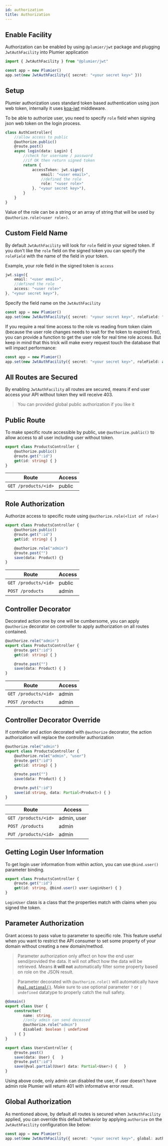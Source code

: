 ```yaml
---
id: authorization
title: Authorization
---
```


## Enable Facility
Authorization can be enabled by using `@plumier/jwt` package and plugging `JwtAuthFacility` into Plumier application 

```typescript
import { JwtAuthFacility } from "@plumier/jwt"

const app = new Plumier()
app.set(new JwtAuthFacility({ secret: "<your secret key>" }))
```

## Setup
Plumier authorization uses standard token based authentication using json web token, internally it uses [koa-jwt](https://github.com/koajs/jwt) middleware. 

To be able to authorize user, you need to specify `role` field when signing json web token on the login process. 

```typescript
class AuthController{
    //allow access to public
    @authorize.public()
    @route.post()
    async login(data: Login) {
        //check for username / password
        //if OK then return signed token
        return { 
            accessToken: jwt.sign({ 
                email: "<user email>", 
                //defined the role
                role: "<user role>" 
            }, "<your secret key>"),
        }
    }
}
```

Value of the role can be a string or an array of string that will be used by `@authorize.role(<user role>)`. 

## Custom Field Name
By default `JwtAuthFacility` will look for `role` field in your signed token. If you don't like the `role` field on the signed token you can specify the `roleField` with the name of the field in your token.

Example, your role field in the signed token is `access`

```typescript
jwt.sign({ 
    email: "<user email>", 
    //defined the role
    access: "<user role>" 
}, "<your secret key>"),

```

Specify the field name on the `JwtAuthFacility`

```typescript
const app = new Plumier()
app.set(new JwtAuthFacility({ secret: "<your secret key>", roleField: "access" }))
```

If you require a real time access to the role vs reading from token claim (because the user role changes needs to wait for the token to expired first), you can provide a function to get the user role for real time role access. But keep in mind that this trick will make every request touch the database that will impact performance:

```typescript
const app = new Plumier()
app.set(new JwtAuthFacility({ secret: "<your secret key>", roleField: async user => getUserRole(user._id) }))
```

## All Routes are Secured
By enabling `JwtAuthFacility` all routes are secured, means if end user access your API without token they will receive 403.

> You can provided global public authorization if you like it


## Public Route
To make specific route accessible by public, use `@authorize.public()` to allow access to all user including user without token.

```typescript
export class ProductsController {
    @authorize.public()
    @route.get(":id")
    get(id: string) { }
}
```

| Route                | Access |
| -------------------- | ------ |
| `GET /products/<id>` | public |


## Role Authorization 
Authorize access to specific route using `@authorize.role(<list of role>)`

```typescript
export class ProductsController {
    @authorize.public()
    @route.get(":id")
    get(id: string) { }

    @authorize.role("admin")
    @route.post("")
    save(data: Product) {}
}
```

| Route                | Access |
| -------------------- | ------ |
| `GET /products/<id>` | public |
| `POST /products`     | admin  |


## Controller Decorator
Decorated action one by one will be cumbersome, you can apply `@authorize` decorator on controller to apply authorization on all routes contained.

```typescript
@authorize.role("admin")
export class ProductsController {
    @route.get(":id")
    get(id: string) { }

    @route.post("")
    save(data: Product) { }
}
```

| Route                | Access |
| -------------------- | ------ |
| `GET /products/<id>` | admin  |
| `POST /products`     | admin  |


## Controller Decorator Override
If controller and action decorated with `@authorize` decorator, the action authorization will replace the controller authorization

```typescript
@authorize.role("admin")
export class ProductsController {
    @authorize.role("admin", "user")
    @route.get(":id")
    get(id: string) { }

    @route.post("")
    save(data: Product) { }

    @route.put(":id")
    save(id:string, data: Partial<Product>) { }
}
```

| Route                | Access      |
| -------------------- | ----------- |
| `GET /products/<id>` | admin, user |
| `POST /products`     | admin       |
| `PUT /products/<id>` | admin       |


## Getting Login User Information

To get login user information from within action, you can use `@bind.user()` parameter binding.

```typescript
export class ProductsController {
    @route.get(":id")
    get(id: string, @bind.user() user:LoginUser) { }
}
```

`LoginUser` class is a class that the properties match with claims when you signed the token.


## Parameter Authorization
Grant access to pass value to parameter to specific role. This feature useful when you want to restrict the API consumer to set some property of your domain without creating a new domain/method.

> Parameter authorization only affect on how the end user send/provided the data. It will not affect how the data will be retrieved. Means **it will not** automatically filter some property based on role on the JSON result.

> Parameter decorated with `@authorize.role()` will automatically have [`@val.optional()`](validation#optional-validation). Make sure to use optional parameter `?` or `| undefined` datatype to properly catch the null safety.


```typescript
@domain()
export class User {
    constructor(
        name: string,
        //only admin can send deceased
        @authorize.role("admin")
        disabled: boolean | undefined
    ) { }
}

export class UsersController {
    @route.post()
    save(data: User) {   }
    @route.put(":id")
    save(@val.partial(User) data: Partial<User>) {   }
}
```

Using above code, only admin can disabled the user, if user doesn't have admin role Plumier will return 401 with informative error result.

## Global Authorization
As mentioned above, by default all routes is secured when `JwtAuthFacility` applied, you can override this default behavior by applying `authorize` on the `JwtAuthFacility` configuration like below:


```typescript
const app = new Plumier()
app.set(new JwtAuthFacility({ secret: "<your secret key>", global: authorize.public() }))
```
